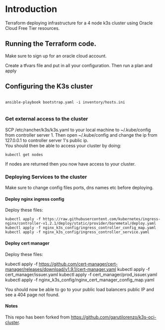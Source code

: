 # Introduction

Terraform deploying infrastructure for a 4 node k3s cluster using Oracle Cloud Free Tier resources.

## Running the Terraform code.

Make sure to sign up for an oracle cloud account.

Create a tfvars file and put in all your configuration. Then run a plan and apply

## Configuring the K3s cluster

```shell

ansible-playbook bootstrap.yaml -i inventory/hosts.ini


```

### Get external access to the cluster

SCP /etc/rancher/k3s/k3s.yaml to your local machine to ~/.kube/config from controller server 1. Then open ~/.kube/config and change the ip from 127.0.0.1 to controller server 1's public ip.  
You should then be able to access your cluster by doing:

```shell
kubectl get nodes
```
If nodes are returned then you now have access to your cluster.

### Deploying Services to the cluster

Make sure to change config files ports, dns names etc before deploying.

#### Deploy nginx ingress config

Deploy these files:

```shell
kubectl apply -f https://raw.githubusercontent.com/kubernetes/ingress-nginx/controller-v1.2.1/deploy/static/provider/baremetal/deploy.yaml
kubectl apply -f nginx_k3s_config/ingress_controller_config_map.yaml
kubectl apply -f nginx_k3s_config/ingress_controller_service.yaml
```

#### Deploy cert manager

Deploy these files:

kubectl apply -f https://github.com/cert-manager/cert-manager/releases/download/v1.9.1/cert-manager.yaml
kubectl apply -f cert_manager/issuer.yaml
kubectl apply -f cert_manager/prod_issuer.yaml
kubectl apply -f nginx_k3s_config/nginx_cert_manager_config_map.yaml

You should now be able to go to your public load balancers public IP and see a 404 page not found.

#### Notes

This repo has been forked from https://github.com/garutilorenzo/k3s-oci-cluster.